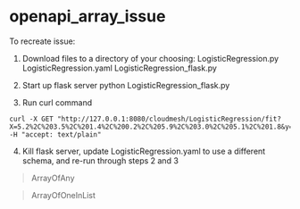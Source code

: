 # openapi_array_issue

To recreate issue:

1. Download files to a directory of your choosing:
LogisticRegression.py
LogisticRegression.yaml
LogisticRegression_flask.py

2. Start up flask server
python LogisticRegression_flask.py

3. Run curl command
```
curl -X GET "http://127.0.0.1:8080/cloudmesh/LogisticRegression/fit?X=5.2%2C%203.5%2C%201.4%2C%200.2%2C%205.9%2C%203.0%2C%205.1%2C%201.8&y=0%2C2&sample_weight=1%2C1&X_shape_x=2&X_shape_y=4" -H "accept: text/plain"
```

4. Kill flask server, update LogisticRegression.yaml to use a different schema, and re-run through steps 2 and 3

  > ArrayOfAny
  
  > ArrayOfOneInList
